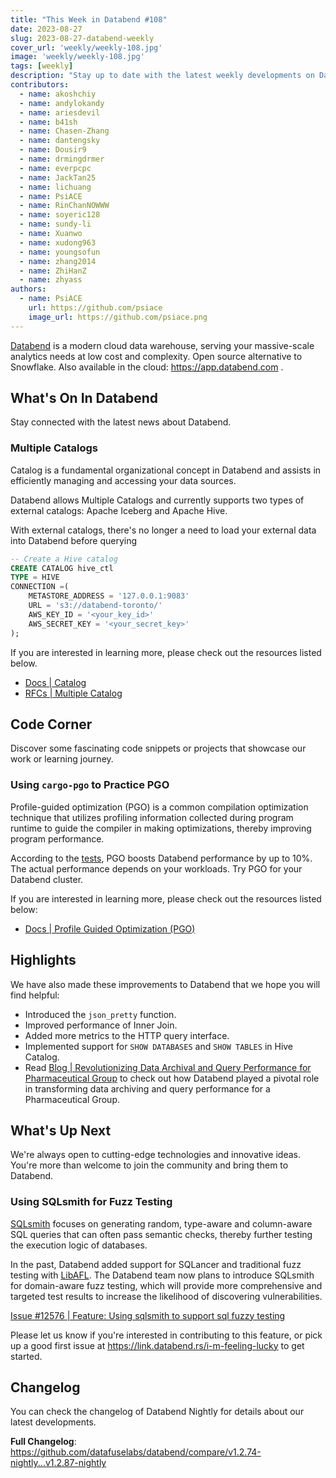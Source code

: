 ```yaml
---
title: "This Week in Databend #108"
date: 2023-08-27
slug: 2023-08-27-databend-weekly
cover_url: 'weekly/weekly-108.jpg'
image: 'weekly/weekly-108.jpg'
tags: [weekly]
description: "Stay up to date with the latest weekly developments on Databend!"
contributors:
  - name: akoshchiy
  - name: andylokandy
  - name: ariesdevil
  - name: b41sh
  - name: Chasen-Zhang
  - name: dantengsky
  - name: Dousir9
  - name: drmingdrmer
  - name: everpcpc
  - name: JackTan25
  - name: lichuang
  - name: PsiACE
  - name: RinChanNOWWW
  - name: soyeric128
  - name: sundy-li
  - name: Xuanwo
  - name: xudong963
  - name: youngsofun
  - name: zhang2014
  - name: ZhiHanZ
  - name: zhyass
authors:
  - name: PsiACE
    url: https://github.com/psiace
    image_url: https://github.com/psiace.png
---
```


[Databend](https://github.com/datafuselabs/databend) is a modern cloud data warehouse, serving your massive-scale analytics needs at low cost and complexity. Open source alternative to Snowflake. Also available in the cloud: <https://app.databend.com> .

## What's On In Databend

Stay connected with the latest news about Databend.

### Multiple Catalogs

Catalog is a fundamental organizational concept in Databend and assists in efficiently managing and accessing your data sources. 

Databend allows Multiple Catalogs and currently supports two types of external catalogs: Apache Iceberg and Apache Hive.

With external catalogs, there's no longer a need to load your external data into Databend before querying

```sql
-- Create a Hive catalog
CREATE CATALOG hive_ctl 
TYPE = HIVE 
CONNECTION =(
    METASTORE_ADDRESS = '127.0.0.1:9083' 
    URL = 's3://databend-toronto/' 
    AWS_KEY_ID = '<your_key_id>' 
    AWS_SECRET_KEY = '<your_secret_key>' 
);
```

If you are interested in learning more, please check out the resources listed below.

- [Docs | Catalog](https://databend.rs/doc/sql-commands/ddl/catalog/)
- [RFCs | Multiple Catalog](https://databend.rs/doc/contributing/rfcs/multiple-catalog)

## Code Corner

Discover some fascinating code snippets or projects that showcase our work or learning journey.

### Using `cargo-pgo` to Practice PGO

Profile-guided optimization (PGO) is a common compilation optimization technique that utilizes profiling information collected during program runtime to guide the compiler in making optimizations, thereby improving program performance.

According to the [tests](https://github.com/datafuselabs/databend/issues/9387#issuecomment-1566210063), PGO boosts Databend performance by up to 10%. The actual performance depends on your workloads. Try PGO for your Databend cluster.

If you are interested in learning more, please check out the resources listed below:

- [Docs | Profile Guided Optimization (PGO)](https://databend.rs/doc/contributing/pgo)

## Highlights

We have also made these improvements to Databend that we hope you will find helpful:

- Introduced the `json_pretty` function.
- Improved performance of Inner Join.
- Added more metrics to the HTTP query interface.
- Implemented support for `SHOW DATABASES` and `SHOW TABLES` in Hive Catalog.
- Read [Blog | Revolutionizing Data Archival and Query Performance for Pharmaceutical Group](https://databend.rs/blog/2023-08-24-cdh) to check out how Databend played a pivotal role in transforming data archiving and query performance for a Pharmaceutical Group.

## What's Up Next

We're always open to cutting-edge technologies and innovative ideas. You're more than welcome to join the community and bring them to Databend.

### Using SQLsmith for Fuzz Testing

[SQLsmith](https://github.com/anse1/sqlsmith) focuses on generating random, type-aware and column-aware SQL queries that can often pass semantic checks, thereby further testing the execution logic of databases.

In the past, Databend added support for SQLancer and traditional fuzz testing with [LibAFL](https://github.com/AFLplusplus/LibAFL). The Databend team now plans to introduce SQLsmith for domain-aware fuzz testing, which will provide more comprehensive and targeted test results to increase the likelihood of discovering vulnerabilities.

[Issue #12576 | Feature: Using sqlsmith to support sql fuzzy testing](https://github.com/datafuselabs/databend/issues/12576)

Please let us know if you're interested in contributing to this feature, or pick up a good first issue at <https://link.databend.rs/i-m-feeling-lucky> to get started.

## Changelog

You can check the changelog of Databend Nightly for details about our latest developments.

**Full Changelog**: <https://github.com/datafuselabs/databend/compare/v1.2.74-nightly...v1.2.87-nightly>
